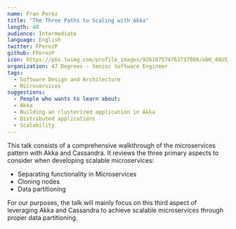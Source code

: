 ```yaml
---
name: Fran Perez
title: "The Three Paths to Scaling with Akka"
length: 40
audience: Intermediate
language: English
twitter: FPerezP
github: FPerezP
icon: https://pbs.twimg.com/profile_images/926107574763737088/obK_40US_400x400.jpg
organization: 47 Degrees - Senior Software Engineer
tags:
  - Software Design and Architecture
  - Microservices
suggestions:
  - People who wants to learn about:
  - Akka
  - Building an clusterized application in Akka
  - Distributed applications
  - Scalability
---
```

This talk consists of a comprehensive walkthrough of the microservices pattern with Akka and Cassandra. It reviews the three primary aspects to consider when developing scalable microservices:
- Separating functionality in Microservices
- Cloning nodes
- Data partitioning

For our purposes, the talk will mainly focus on this third aspect of leveraging Akka and Cassandra to achieve scalable microservices through proper data partitioning.
